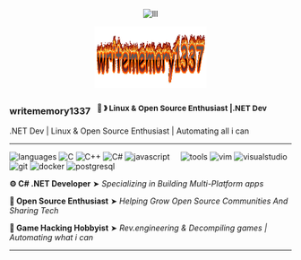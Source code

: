 <p align="center">
  <img src="lll.gif" width="600" height="350" alt="lll">
</p>
<p align="center">
  <img src="burning.gif" width="200" height="110" alt="burning">
</p>

### writememory1337  &nbsp;&nbsp;<sup>🐧 &#12299; Linux & Open Source Enthusiast |.NET Dev</sup>
.NET Dev | Linux & Open Source Enthusiast | Automating all i can

----

![languages](https://img.shields.io/static/v1?label=&message=languages:&color=111&style=flat-square)
![C](https://img.shields.io/static/v1?logo=c&label=&message=c&color=36465D&logoColor=AAA&style=flat-square&link=)
![C++](https://img.shields.io/static/v1?logo=cplusplus&label=&message=cpp&color=36465D&logoColor=AAA&style=flat-square&link=)
![C#](https://img.shields.io/static/v1?logo=csharp&label=&message=csharp&color=36465D&logoColor=AAA&style=flat-square)
![javascript](https://img.shields.io/static/v1?logo=javascript&label=&message=javascript&color=36465D&logoColor=AAA&style=flat-square)
&nbsp;&nbsp;&nbsp;
![tools](https://img.shields.io/static/v1?label=&message=tools:&color=111&style=flat-square)
![vim](https://img.shields.io/static/v1?logo=vim&label=&message=vim&color=36465D&logoColor=AAA&style=flat-square)
![visualstudio](https://img.shields.io/static/v1?logo=visualstudio&label=&message=visualstudio&color=36465D&logoColor=AAA&style=flat-square)
![git](https://img.shields.io/static/v1?logo=git&label=&message=git&color=36465D&logoColor=AAA&style=flat-square)
![docker](https://img.shields.io/static/v1?logo=docker&label=&message=docker&color=36465D&logoColor=AAA&style=flat-square)
![postgresql](https://img.shields.io/static/v1?logo=postgresql&label=&message=postgresql&color=36465D&logoColor=AAA&style=flat-square)

<strong>⚙️ C# .NET Developer</strong> ➤ <em>Specializing in Building Multi-Platform apps</em>


<strong>🎉 Open Source Enthusiast</strong> ➤ <em>Helping Grow Open Source Communities And Sharing Tech</em>


<strong>👾 Game Hacking Hobbyist</strong> ➤ <em>Rev.engineering & Decompiling games | Automating what i can</em>

----
